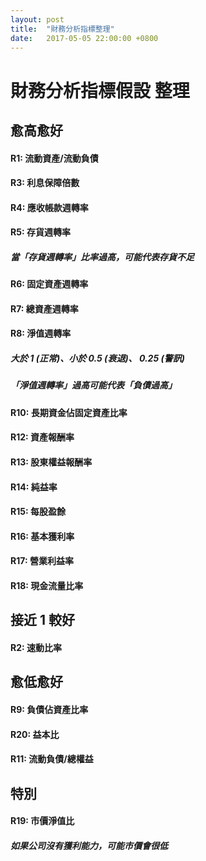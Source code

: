 ```yaml
---
layout: post
title:  "財務分析指標整理"
date:   2017-05-05 22:00:00 +0800
---
```


# 財務分析指標假設 整理

## 愈高愈好
#### R1: 流動資產/流動負債
#### R3: 利息保障倍數
#### R4: 應收帳款週轉率
#### R5: 存貨週轉率
##### 當「存貨週轉率」比率過高，可能代表存貨不足
#### R6: 固定資產週轉率
#### R7: 總資產週轉率
#### R8: 淨值週轉率
##### 大於 1 (正常)、小於 0.5 (衰退)、 0.25 (警訊)
##### 「淨值週轉率」過高可能代表「負債過高」
#### R10: 長期資金佔固定資產比率
#### R12: 資產報酬率
#### R13: 股東權益報酬率
#### R14: 純益率
#### R15: 每股盈餘
#### R16: 基本獲利率
#### R17: 營業利益率
#### R18: 現金流量比率


## 接近 1 較好
#### R2: 速動比率


## 愈低愈好
#### R9: 負債佔資產比率
#### R20: 益本比
#### R11: 流動負債/總權益 


## 特別
#### R19: 市價淨值比
##### 如果公司沒有獲利能力，可能市價會很低
